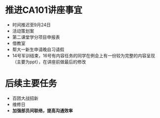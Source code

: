 # 推进CA101讲座事宜

- 时间推迟至9月24日
- 活动策划案
- 第二课堂学分项目申报表
- 借教室
- 帮大一新生申请晚自习请假
- 14号军训结束，16号有内容任务的同学在例会上有一份较为完整的内容呈现（主要为ppt），在讲座前做最后的修改

# 后续主要任务

- 百团大战招新
- 维修日
- **加强部员间联络，提高沟通效率**